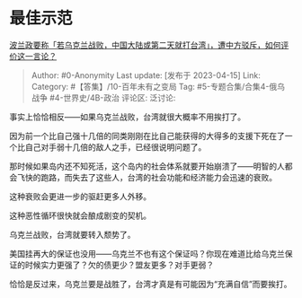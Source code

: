 # 最佳示范
[波兰政要称「若乌克兰战败，中国大陆或第二天就打台湾」，遭中方驳斥，如何评价这一言论？](https://www.zhihu.com/question/595521347/answer/2984978761)

> Author: #0-Anonymity
> Last update: [发布于 2023-04-15]
> Link:
> Category: #【答集】/10-百年未有之变局
> Tag: #5-专题合集/合集4-俄乌战争 #4-世界史/4B-政治
> 评论区:
> 泛讨论:

事实上恰恰相反——如果乌克兰战败，台湾就很大概率不用挨打了。

因为前一个比自己强十几倍的同类刚刚在比自己能获得的大得多的支援下死在了一个比自己对手弱十几倍的敌人之手，已经很说明问题了。

那时候如果岛内还不知死活，这个岛内的社会体系就要开始崩溃了——明智的人都会飞快的跑路，而失去了这些人，台湾的社会功能和经济能力会迅速的衰败。

这种衰败会更进一步的驱赶更多人外移。

这种恶性循环很快就会酿成剧变的契机。

乌克兰战败，台湾就要转入颓势了。

美国挂再大的保证也没用——乌克兰不也有这个保证吗？你现在难道比给乌克兰保证的时候实力更强了？欠的债更少？盟友更多？对手更弱？

恰恰是反过来，乌克兰要是战胜了，台湾才真是有可能因为“充满自信”而要挨打。
